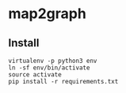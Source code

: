 # map2graph

## Install
```
virtualenv -p python3 env
ln -sf env/bin/activate
source activate
pip install -r requirements.txt
```